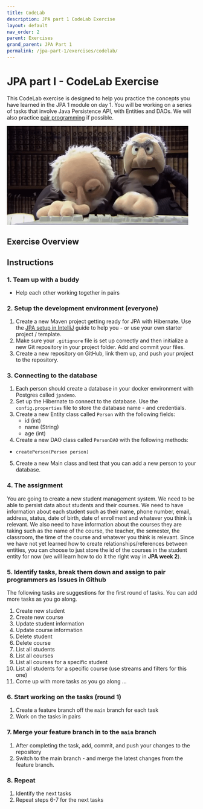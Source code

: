 ```yaml
---
title: CodeLab
description: JPA part 1 CodeLab Exercise
layout: default
nav_order: 2
parent: Exercises
grand_parent: JPA Part 1
permalink: /jpa-part-1/exercises/codelab/
---
```


# JPA part I - CodeLab Exercise

This CodeLab exercise is designed to help you practice the concepts you have learned in the JPA 1 module on day 1. You will be working on a series of tasks that involve Java Persistence API, with Entities and DAOs. We will also practice [pair programming](../../toolbox/sys/projectmanagement/pairprogramming.md) if possible.

![Pair programming](../../deepdive-1/exercises/images/pairprogramming.gif)

## Exercise Overview

## Instructions

### 1. Team up with a buddy

- Help each other working together in pairs

### 2. Setup the development environment (everyone)

1. Create a new Maven project getting ready for JPA with Hibernate. Use the [JPA setup in IntelliJ](../../toolbox/java/orm/jpa_setup.md) guide to help you - or use your own starter project / template.
2. Make sure your `.gitignore` file is set up correctly and then initialize a new Git repository in your project folder. Add and commit your files.
3. Create a new repository on GitHub, link them up, and push your project to the repository.

### 3. Connecting to the database

1. Each person should create a database in your docker environment with Postgres called `jpademo`.
2. Set up the Hibernate to connect to the database. Use the `config.properties` file to store the database name - and credentials.
3. Create a new Entity class called `Person` with the following fields:
   - id (int)
   - name (String)
   - age (int)
4. Create a new DAO class called `PersonDAO` with the following methods:

- `createPerson(Person person)`

5. Create a new Main class and test that you can add a new person to your database.

### 4. The assignment

You are going to create a new student management system. We need to be able to persist data about students and their courses.
We need to have information about each student such as their name, phone number, email, address, status, date of birth, date of enrollment and whatever you think is relevant. We also need to have information about the courses they are taking such as the name of the course, the teacher, the semester, the classroom, the time of the course and whatever you think is relevant.
Since we have not yet learned how to create relationships/references between entities, you can choose to just store the id of the courses in the student entity for now (we will learn how to do it the right way in **JPA week 2**).

### 5. Identify tasks, break them down and assign to pair programmers as Issues in Github

The following tasks are suggestions for the first round of tasks. You can add more tasks as you go along.

1. Create new student
2. Create new course
3. Update student information
4. Update course information
5. Delete student
6. Delete course
7. List all students
8. List all courses
9. List all courses for a specific student
10. List all students for a specific course (use streams and filters for this one)
11. Come up with more tasks as you go along ...

### 6. Start working on the tasks (round 1)

1. Create a feature branch off the `main` branch for each task
2. Work on the tasks in pairs

### 7. Merge your feature branch in to the `main` branch

1. After completing the task, add, commit, and push your changes to the repository
2. Switch to the main branch - and merge the latest changes from the feature branch.

### 8. Repeat

1. Identify the next tasks
2. Repeat steps 6-7 for the next tasks

